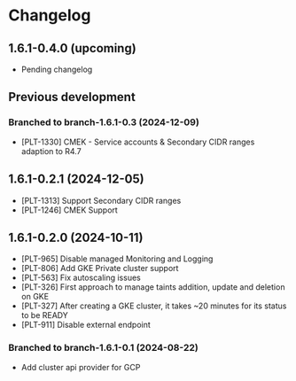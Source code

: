 # Changelog

## 1.6.1-0.4.0 (upcoming)

* Pending changelog

## Previous development

### Branched to branch-1.6.1-0.3 (2024-12-09)

* [PLT-1330] CMEK - Service accounts & Secondary CIDR ranges adaption to R4.7



## 1.6.1-0.2.1 (2024-12-05)

* [PLT-1313] Support Secondary CIDR ranges
* [PLT-1246] CMEK Support

## 1.6.1-0.2.0 (2024-10-11)

* [PLT-965] Disable managed Monitoring and Logging
* [PLT-806] Add GKE Private cluster support
* [PLT-563] Fix autoscaling issues
* [PLT-326] First approach to manage taints addition, update and deletion on GKE
* [PLT-327] After creating a GKE cluster, it takes ~20 minutes for its status to be READY
* [PLT-911] Disable external endpoint

### Branched to branch-1.6.1-0.1 (2024-08-22)

* Add cluster api provider for GCP
